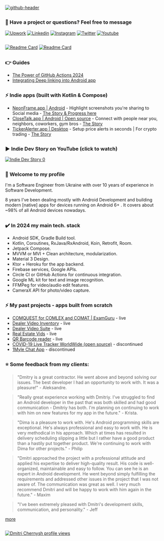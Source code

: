 
[![github-header](https://github.com/dmitriy-chernysh/dmitriy-chernysh/assets/5750211/f2aa94f9-8920-4068-9e8e-f4beeb268aa5)](https://www.youtube.com/@mobiledevpro?sub_confirmation=1&utm_source=github_main_profile_banner)

##
### :speech_balloon: Have a project or questions? Feel free to message
[![Upwork](https://img.shields.io/badge/-upwork-14a800?logo=upwork&logoColor=white)](https://www.upwork.com/freelancers/dmitrich)
[![Linkedin](https://img.shields.io/badge/-linkedin-0A66C2?logo=linkedin&logoColor=white)](https://www.linkedin.com/in/dmitriychernysh/)
[![Instagram](https://img.shields.io/badge/-instagram-E4405F?logo=instagram&message=Behind+the+scenes+in+Storiesn&logoColor=white)](https://www.instagram.com/mobiledevpro/)
[![Twitter](https://img.shields.io/badge/-twitter-1DA1F2?logo=twitter&logoColor=white)](https://twitter.com/mobiledev_pro)
[![Youtube](https://img.shields.io/badge/-youtube-red?logo=youtube&message=Youtube)](https://www.youtube.com/@mobiledevpro?sub_confirmation=1&utm_source=github_main_profile)

##
 [![Readme Card](https://github-readme-stats.vercel.app/api/pin/?username=mobiledevpro&repo=Jetpack-Compose-ChatApp-Template&theme=dark&PAT_1=111122)](https://github.com/mobiledevpro/Jetpack-Compose-ChatApp-Template)
[![Readme Card](https://github-readme-stats.vercel.app/api/pin/?username=mobiledevpro&repo=Android-Kotlin-MVVM-Template&theme=dark&PAT_1=11122)](https://github.com/mobiledevpro/Android-Kotlin-MVVM-Template)

##
### :point_right: Guides
- [The Power of GitHub Actions 2024](https://mobiledevpro.gumroad.com/l/zjbvsd)
- [Integrating Deep linking into Android app](https://mobiledevpro.gumroad.com/l/deep-links)


## 
### ⚡ Indie apps (built with Kotlin & Compose)
- [NeonFrame.app | Android](https://neonframe.app?utm_source=github_main_profile) - Highlight screenshots you're sharing to Social media - [The Story & Progress here](https://www.instagram.com/stories/highlights/18007174618958014/)
- [CloseTalk.app | Android | Open source](https://github.com/mobiledevpro/Jetpack-Compose-ChatApp-Template) - Connect with people near you, neighbors, coworkers, gym bros - [The Story](https://www.instagram.com/stories/highlights/17979507133965779/)
- [TickerAlerter.app | Desktop](https://tickeralerter.app/) - Setup price alerts in seconds | For crypto trading - [The Story](https://www.instagram.com/stories/highlights/17958544361356879/)

##
### ▶️ Indie Dev Story on YouTube (click to watch)
[![Indie Dev Story 0](https://img.youtube.com/vi/E0VEUGhzcoo/0.jpg)](https://www.youtube.com/watch?v=E0VEUGhzcoo)


## 
### 👋 Welcome to my profile 
  
I'm a Software Engineer from Ukraine with over 10 years of experience in Software Development.

8 years I've been dealing mostly with Android Development and building modern [native] apps for devices running on Android 6+ . It covers about ~98% of all Android devices nowadays.

## 
### :heavy_check_mark: In 2024 my main tech. stack

* Android SDK, Gradle Build tool.
* Kotlin, Coroutines, RxJava/RxAndroid, Koin, Retrofit, Room.
* Jetpack Compose.
* MVVM or MVI + Clean architecture, modularization.
* Material 3 Design.
* Ktor + Heroku for the app backend.
* Firebase services, Google APIs.
* Circle CI or GitHub Actions for continuous integration.
* Google ML kit for text and image recognition.
* FFMPeg for video/audio edit features.
* CameraX API for photo/video capture.

## 
### ⚡ My past projects - apps built from scratch
- [COMQUEST for COMLEX and COMAT | ExamGuru](https://play.google.com/store/apps/details?id=exam.comquest.test) - live
- [Dealer Video Inventory](https://play.google.com/store/apps/details?id=com.lesa.videoinventory.stream.new) - live
- [Dealer Video Suite](https://play.google.com/store/apps/details?id=com.lesa.dealervideosuite) - live
- [Real Estate Vids](https://play.google.com/store/apps/details?id=com.lesa.realestate) - live
- [QR Barcode reader](https://play.google.com/store/apps/details?id=com.mobiledevpro.barcodescanner) - live
- [COVID-19 Live Tracker WorldWide (open source)](https://github.com/dmitriy-chernysh/covid-19-tracker-android) - discontinued
- [1Myle Chat App](https://www.instagram.com/p/Bi42AwDBWUx/) - discontinued

## 
### ⭐️ Some feedback from my clients:
> "Dmitry is a great contractor. He went above and beyond solving our issues. The best developer I had an opportunity to work with. It was a pleasure!" - Aleksandre.

> "Really great experience working with Dmitriy. I've struggled to find an Android developer in the past that was both skilled and had good communication - Dmitriy has both. I'm planning on continuing to work with him on new features for my app in the future." - Krista.

> "Dima is a pleasure to work with. He's Android programming skills are exceptional. He's always professional and easy to work with. He is very methodical in his approach. Which at times has resulted in delivery scheduling slipping a little but I rather have a good product than a hastily put together product. We're continuing to work with Dima for other projects." - Philip

> "Dmitri approached the project with a professional attitude and applied his expertise to deliver high-quality result. His code is well-organized, maintainable and easy to follow. You can see he is an expert in Android development. He went beyond simply fulfilling the requirements and addressed other issues in the project that I was not aware of. The communication was great as well. I very much recommend Dmitri and will be happy to work with him again in the future." - Maxim

> "I've been extremely pleased with Dmitri's development skills, communication, and personality." - Jeff

[more](https://www.upwork.com/freelancers/dmitrich)

## 
[![Dmitri Chernysh profile views](https://u8views.com/api/v1/github/profiles/5750211/views/day-week-month-total-count.svg)](https://u8views.com/github/dmitriy-chernysh)

<!--
**dmitriy-chernysh/dmitriy-chernysh** is a ✨ _special_ ✨ repository because its `README.md` (this file) appears on your GitHub profile.

Here are some ideas to get you started:

- 🔭 I’m currently working on ...
- 🌱 I’m currently learning ...
- 👯 I’m looking to collaborate on ...
- 🤔 I’m looking for help with ...
- 💬 Ask me about ...
- 📫 How to reach me: ...
- 😄 Pronouns: ...
- ⚡ Fun fact: ...
-->
